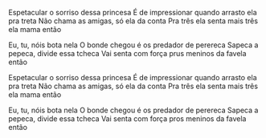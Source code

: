 Espetacular o sorriso dessa princesa
É de impressionar quando arrasto ela pra treta
Não chama as amigas, só ela da conta
Pra três ela senta mais três ela mama então

Eu, tu, nóis bota nela
O bonde chegou é os predador de perereca
Sapeca a pepeca, divide essa tcheca
Vai senta com força prus meninos da favela então

Espetacular o sorriso dessa princesa
É de impressionar quando arrasto ela pra treta
Não chama as amigas, só ela da conta
Pra três ela senta mais três ela mama então

Eu, tu, nóis bota nela
O bonde chegou é os predador de perereca
Sapeca a pepeca, divide essa tcheca
Vai senta com força pros meninos da favela então
